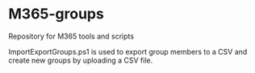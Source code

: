 # M365-groups
Repository for M365 tools and scripts

ImportExportGroups.ps1 is used to export group members to a CSV and create new groups by uploading a CSV file.
